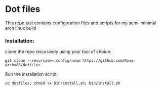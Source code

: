 # Dot files
This repo just contains configuration files and scripts for my semi-minimal arch linux build

### Installation:
clone the repo recursively using your tool of choice:

    git clone --recursive=.config/nvim https://github.com/Nova-archx86/dotfiles

Run the installation script:

    cd dotfiles; chmod +x bin/install.sh; bin/install.sh
